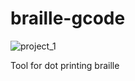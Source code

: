 braille-gcode
=============

![project_1](https://github.com/user-attachments/assets/70efdfed-65f8-4476-846f-69e6efa4e0ed)


Tool for dot printing braille

